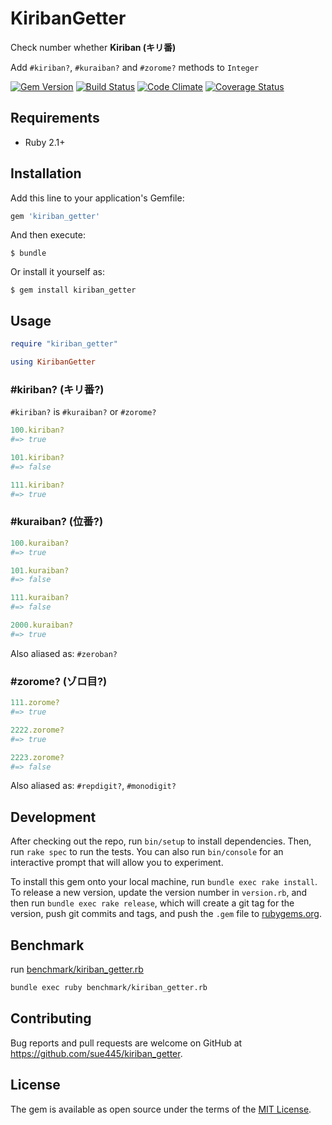 # KiribanGetter
Check number whether **Kiriban (キリ番)**

Add `#kiriban?`, `#kuraiban?` and `#zorome?` methods to `Integer`

[![Gem Version](https://badge.fury.io/rb/kiriban_getter.svg)](https://badge.fury.io/rb/kiriban_getter)
[![Build Status](https://github.com/sue445/kiriban_getter/workflows/test/badge.svg?branch=master)](https://github.com/sue445/kiriban_getter/actions?query=workflow%3Atest)
[![Code Climate](https://codeclimate.com/github/sue445/kiriban_getter/badges/gpa.svg)](https://codeclimate.com/github/sue445/kiriban_getter)
[![Coverage Status](https://coveralls.io/repos/github/sue445/kiriban_getter/badge.svg?branch=master)](https://coveralls.io/github/sue445/kiriban_getter?branch=master)

## Requirements
* Ruby 2.1+

## Installation

Add this line to your application's Gemfile:

```ruby
gem 'kiriban_getter'
```

And then execute:

    $ bundle

Or install it yourself as:

    $ gem install kiriban_getter

## Usage
```ruby
require "kiriban_getter"

using KiribanGetter
```

### #kiriban? (キリ番?)
`#kiriban?` is `#kuraiban?` or `#zorome?`

```ruby
100.kiriban?
#=> true

101.kiriban?
#=> false

111.kiriban?
#=> true
```

### #kuraiban? (位番?)
```ruby
100.kuraiban?
#=> true

101.kuraiban?
#=> false

111.kuraiban?
#=> false

2000.kuraiban?
#=> true
```

Also aliased as: `#zeroban?`


### #zorome? (ゾロ目?)
```ruby
111.zorome?
#=> true

2222.zorome?
#=> true

2223.zorome?
#=> false
```

Also aliased as: `#repdigit?`, `#monodigit?`

## Development

After checking out the repo, run `bin/setup` to install dependencies. Then, run `rake spec` to run the tests. You can also run `bin/console` for an interactive prompt that will allow you to experiment.

To install this gem onto your local machine, run `bundle exec rake install`. To release a new version, update the version number in `version.rb`, and then run `bundle exec rake release`, which will create a git tag for the version, push git commits and tags, and push the `.gem` file to [rubygems.org](https://rubygems.org).

## Benchmark
run [benchmark/kiriban_getter.rb](benchmark/kiriban_getter.rb)

```sh
bundle exec ruby benchmark/kiriban_getter.rb
```

## Contributing

Bug reports and pull requests are welcome on GitHub at https://github.com/sue445/kiriban_getter.


## License

The gem is available as open source under the terms of the [MIT License](http://opensource.org/licenses/MIT).

